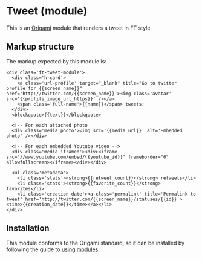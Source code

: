 # Tweet (module)

This is an [Origami](http://financial-times.github.io/ft-origami/) module that renders a tweet in FT style.

## Markup structure

The markup expected by this module is:

	<div class='ft-tweet-module'>
	  <div class='h-card'>
	    <a class='url-profile' target="_blank" title="Go to twitter profile for {{screen_name}}" href='http://twitter.com/{{screen_name}}'><img class='avatar' src='{{profile_image_url_https}}' /></a>
	    <span class='full-name'>{{name}}</span> tweets:
	  </div>
	  <blockquote>{{text}}</blockquote>

	  <!-- For each attached photo
	  <div class='media photo'><img src='{{media_url}}' alt='Embedded photo' /></div>

	  <!-- For each embedded Youtube video -->
	  <div class='media iframed'><div><iframe src="//www.youtube.com/embed/{{youtube_id}}" frameborder="0" allowfullscreen></iframe></div></div>

	  <ul class='metadata'>
	    <li class='stats'><strong>{{retweet_count}}</strong> retweets</li>
	    <li class='stats'><strong>{{favorite_count}}</strong> favorites</li>
	    <li class='creation-date'><a class='permalink' title='Permalink to tweet' href='http://twitter.com/{{screen_name}}/statuses/{{id}}'><time>{{creation_date}}</time></a></li>
	</div>

## Installation

This module conforms to the Origami standard, so it can be installed by following the guide to [using modules](http://financial-times.github.io/ft-origami/docs/component-types/modules#using_modules).
